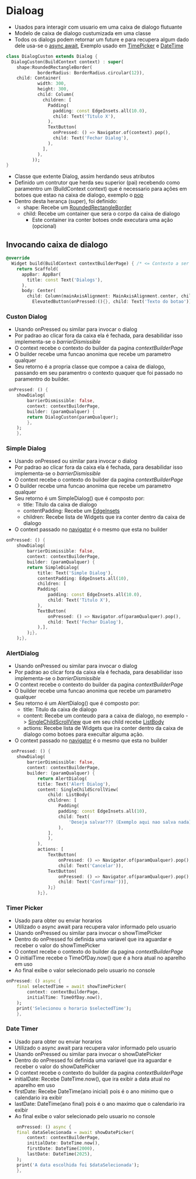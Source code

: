 # Dialoag
- Usados para interagir com usuario em uma caixa de dialogo flutuante
- Modelo de caixa de dialogo custumizada em uma classe
- Todos os dialogs podem retornar um future e para recupera algum dado dele usa-se o [async await](../../Dart/Dart_OO/Async.md), Exemplo usado em [TimePicker](./Dialogs.md#timer-picker) e [DateTime](./Dialogs.md#date-timer)
```dart
class DialogCuston extends Dialog {
  DialogCuston(BuildContext context) : super(
    shape:RoundedRectangleBorder(
            borderRadius: BorderRadius.circular(12)),
    child: Container(
            width: 300,
            height: 300,
            child: Column(
              children: [
                Padding(
                  padding: const EdgeInsets.all(10.0),
                  child: Text('Titulo X'),
                ),
                TextButton(
                  onPressed: () => Navigator.of(context).pop(),
                  child: Text('Fechar Dialog'),
                ),
              ],
            ),
          ));
}
```
- Classe que extente Dialog, assim herdando seus atributos
- Definido um contrutor que herda seu superior (pai) recebendo como paramentro um (BuildContext context) que é necessario para ações em botoes que estao na caixa de dialogo, exemplo o [pop](../Principais/Navegacao.md#utilização)
- Dentro desta herança (super), foi definido:
    - shape: Recebe um [RoundedRectangleBorder](./WidgetsTree.md#roundedrectangleborder)
    - child: Recebe um container que sera o corpo da caixa de dialogo
        -    Este container ira conter botoes onde executara uma ação (opcional)

## Invocando caixa de dialogo
```dart
@override
  Widget build(BuildContext contextBuilderPage) { /* <= Contexto a ser passado no context no onPressed */
    return Scaffold(
      appBar: AppBar(
        title: const Text('Dialogs'),
      ),
      body: Center(
        child: Column(mainAxisAlignment: MainAxisAlignment.center, children: [
          ElevatedButton(onPressed:(){}, child: Text('Texto do botao'))
```
### Custon Dialog
- Usando onPressed ou similar para invocar o dialog
- Por padrao ao clicar fora da caixa ela é fechada, para desabilidar isso implementa-se o *barrierDismissible*
- O context recebe o contexto do builder da pagina *contextBuilderPage*
- O builder recebe uma funcao anonima que recebe um parametro qualquer
- Seu retorno é a propria classe que compoe a caixa de dialogo, passando em seu paramentro o contexto quaquer que foi passado no paramentro do builder.
```dart
 onPressed: () {
    showDialog(
        barrierDismissible: false,
        context: contextBuilderPage,
        builder: (paramQualquer) {
        return DialogCuston(paramQualquer);
        },
    );
    },
```
### Simple Dialog
- Usando onPressed ou similar para invocar o dialog
- Por padrao ao clicar fora da caixa ela é fechada, para desabilidar isso implementa-se o *barrierDismissible*
- O context recebe o contexto do builder da pagina *contextBuilderPage*
- O builder recebe uma funcao anonima que recebe um parametro qualquer
- Seu retorno é um SimpleDialog() que é composto por:
    - title: Titulo da caixa de dialogo
    - contentPadding: Recebe um [EdgeInsets](./WidgetsTree.md#edgeinsets)
    - children: Recebe lista de Widgets que ira conter dentro da caixa de dialogo
- O context passado no [navigator](../Principais/Navegacao.md#utilização) é o mesmo que esta no builder
```dart
onPressed: () {
    showDialog(
        barrierDismissible: false,
        context: contextBuilderPage,
        builder: (paramQualquer) {
        return SimpleDialog(
            title: Text('Simple Dialog'),
            contentPadding: EdgeInsets.all(10),
            children: [
            Padding(
                padding: const EdgeInsets.all(10.0),
                child: Text('Titulo X'),
            ),
            TextButton(
                onPressed: () => Navigator.of(paramQualquer).pop(),
                child: Text('Fechar Dialog'),
            ),],
        );},
    );},
```
### AlertDialog
- Usando onPressed ou similar para invocar o dialog
- Por padrao ao clicar fora da caixa ela é fechada, para desabilidar isso implementa-se o *barrierDismissible*
- O context recebe o contexto do builder da pagina *contextBuilderPage*
- O builder recebe uma funcao anonima que recebe um parametro qualquer
- Seu retorno é um AlertDialog() que é composto por:
    - title: Titulo da caixa de dialogo
    - content: Recebe um conteudo para a caixa de dialogo, no exemplo -> [SingleChildScrollView](./Scroll_List.md#singlechildscrollview) que em seu child recebe [ListBody](./Scroll_List.md#listbody)
    - actions: Recebe lista de Widgets que ira conter dentro da caixa de dialogo como botoes para execultar alguma ação.
- O context passado no [navigator](../Principais/Navegacao.md#utilização) é o mesmo que esta no builder
```dart
  onPressed: () {
    showDialog(
        barrierDismissible: false,
        context: contextBuilderPage,
        builder: (paramQualquer) {
            return AlertDialog(
            title: Text('Alert Dialog'),
            content: SingleChildScrollView(
                child: ListBody(
                children: [
                    Padding(
                    padding: const EdgeInsets.all(10),
                    child: Text(
                        'Deseja salvar??? (Exemplo aqui nao salva nada)'),
                    ),
                ],
                ),
            ),
            actions: [
                TextButton(
                    onPressed: () => Navigator.of(paramQualquer).pop(),
                    child: Text('Cancelar')),
                TextButton(
                    onPressed: () => Navigator.of(paramQualquer).pop(),
                    child: Text('Confirmar'))],
                );}
            );},
```
### Timer Picker
- Usado para obter ou enviar horarios
- Utilizado o async await para recupera valor informado pelo usuario
- Usando onPressed ou similar para invocar o showTimePicker
- Dentro do onPressed foi definida uma variavel que ira aguardar e receber o valor do showTimePicker
- O context recebe o contexto do builder da pagina *contextBuilderPage*
- O initialTime recebe o TimeOfDay.now() que é a hora atual no aparelho em uso
- Ao final exibe o valor selecionado pelo usuario no console
```dart
onPressed: () async {
    final selectedTime = await showTimePicker(
        context: contextBuilderPage,
        initialTime: TimeOfDay.now(),
    );
    print('Selecionou o horario $selectedTime');
    },
``` 

### Date Timer
- Usado para obter ou enviar horarios
- Utilizado o async await para recupera valor informado pelo usuario
- Usando onPressed ou similar para invocar o showDatePicker
- Dentro do onPressed foi definida uma variavel que ira aguardar e receber o valor do showDatePicker
- O context recebe o contexto do builder da pagina *contextBuilderPage*
- initialDate: Recebe DateTime.now(), que ira exibir a data atual no aparelho em uso
- firstDate: Recebe DateTime(ano inicial) pois é o ano minimo que o calendario ira exibir
- lastDate: DateTime(ano final) pois é o ano maximo que o calendario ira exibir
- Ao final exibe o valor selecionado pelo usuario no console
```dart
    onPressed: () async {
    final dataSelecionada = await showDatePicker(
        context: contextBuilderPage,
        initialDate: DateTime.now(),
        firstDate: DateTime(2000),
        lastDate: DateTime(2025),
    );
    print('A data escolhida foi $dataSelecionada');
    },
```